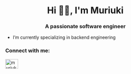 <h1 align="center">Hi 👋🏾, I'm Muriuki</h1>
<h3 align="center">A passionate software engineer</h3>

-  I’m currently specializing in backend engineering


<h3 align="left">Connect with me:</h3>
<p align="left">
<a href="https://linkedin.com/in/muriukimuchiri" target="blank"><img align="center" src="https://raw.githubusercontent.com/rahuldkjain/github-profile-readme-generator/master/src/images/icons/Social/linked-in-alt.svg" alt="muriuki muchiri" height="30" width="40" /></a>
</p>
